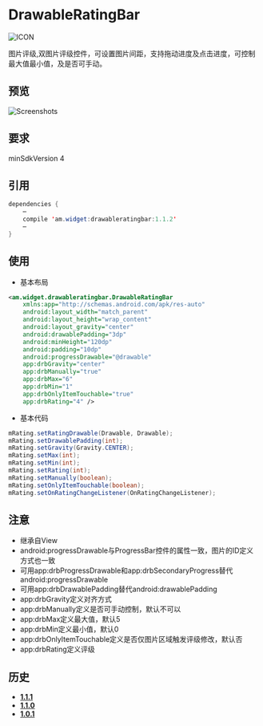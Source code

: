 # DrawableRatingBar
![ICON](https://raw.githubusercontent.com/AlexMofer/ProjectX/master/drawableratingbar/icon.png)

图片评级,双图片评级控件，可设置图片间距，支持拖动进度及点击进度，可控制最大值最小值，及是否可手动。
## 预览
![Screenshots](https://raw.githubusercontent.com/AlexMofer/ProjectX/master/drawableratingbar/screenshots.gif)
## 要求
minSdkVersion 4
## 引用
```java
dependencies {
    ⋯
    compile 'am.widget:drawableratingbar:1.1.2'
    ⋯
}
```
## 使用
- 基本布局
```xml
<am.widget.drawableratingbar.DrawableRatingBar
    xmlns:app="http://schemas.android.com/apk/res-auto"
    android:layout_width="match_parent"
    android:layout_height="wrap_content"
    android:layout_gravity="center"
    android:drawablePadding="3dp"
    android:minHeight="120dp"
    android:padding="10dp"
    android:progressDrawable="@drawable"
    app:drbGravity="center"
    app:drbManually="true"
    app:drbMax="6"
    app:drbMin="1"
    app:drbOnlyItemTouchable="true"
    app:drbRating="4" />
```
- 基本代码
```java
mRating.setRatingDrawable(Drawable, Drawable);
mRating.setDrawablePadding(int);
mRating.setGravity(Gravity.CENTER);
mRating.setMax(int);
mRating.setMin(int);
mRating.setRating(int);
mRating.setManually(boolean);
mRating.setOnlyItemTouchable(boolean);
mRating.setOnRatingChangeListener(OnRatingChangeListener);
```
## 注意
- 继承自View
- android:progressDrawable与ProgressBar控件的属性一致，图片的ID定义方式也一致
- 可用app:drbProgressDrawable和app:drbSecondaryProgress替代android:progressDrawable
- 可用app:drbDrawablePadding替代android:drawablePadding
- app:drbGravity定义对齐方式
- app:drbManually定义是否可手动控制，默认不可以
- app:drbMax定义最大值，默认5
- app:drbMin定义最小值，默认0
- app:drbOnlyItemTouchable定义是否仅图片区域触发评级修改，默认否
- app:drbRating定义评级

## 历史
- [**1.1.1**](https://bintray.com/alexmofer/maven/DrawableRatingBar/1.1.1)
- [**1.1.0**](https://bintray.com/alexmofer/maven/DrawableRatingBar/1.1.0)
- [**1.0.1**](https://bintray.com/alexmofer/maven/DrawableRatingBar/1.0.1)